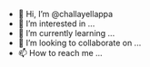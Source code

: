- 👋 Hi, I’m @challayellappa
- 👀 I’m interested in ...
- 🌱 I’m currently learning ...
- 💞️ I’m looking to collaborate on ...
- 📫 How to reach me ...

<!---
challayellappa/challayellappa is a ✨ special ✨ repository because its `README.md` (this file) appears on your GitHub profile.
You can click the Preview link to take a look at your changes.
--->
